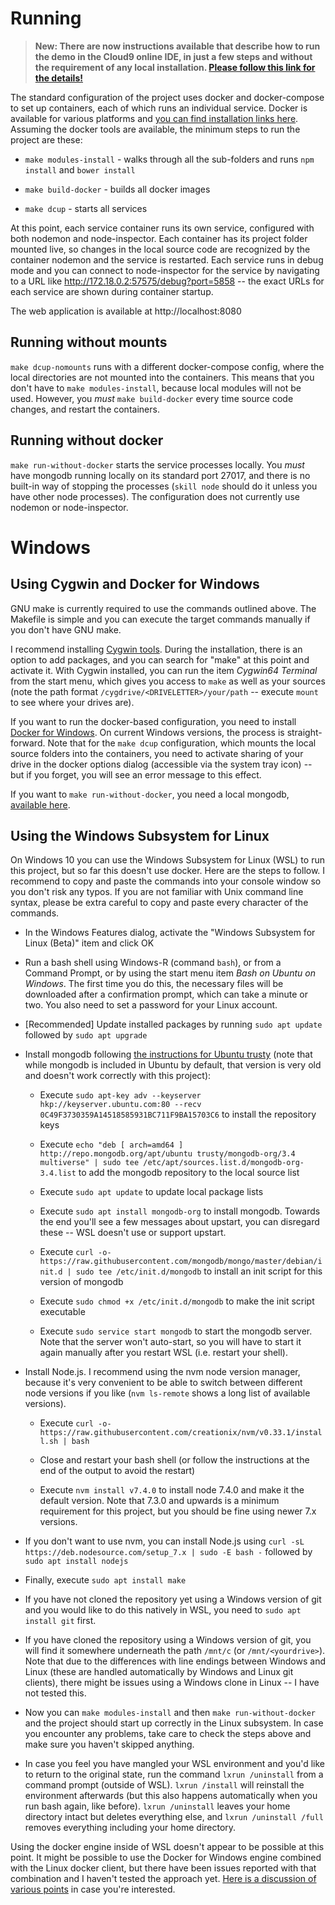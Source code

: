 # Running

> **New: There are now instructions available that describe how to run the demo in the Cloud9 online IDE, in just a few steps and without the requirement of any local installation. [Please follow this link for the details!](docs/README-cloud9.md)**


The standard configuration of the project uses docker and docker-compose to set up containers, each of which runs an individual service. Docker is available for various platforms and [you can find installation links here](https://store.docker.com/search?offering=community&q=&type=edition). Assuming the docker tools are available, the minimum steps to run the project are these:

* `make modules-install` - walks through all the sub-folders and runs `npm install` and `bower install`

* `make build-docker` - builds all docker images

* `make dcup` - starts all services

At this point, each service container runs its own service, configured with both nodemon and node-inspector. Each container has its project folder mounted live, so changes in the local source code are recognized by the container nodemon and the service is restarted. Each service runs in debug mode and you can connect to node-inspector for the service by navigating to a URL like http://172.18.0.2:57575/debug?port=5858 -- the exact URLs for each service are shown during container startup.

The web application is available at http://localhost:8080

## Running without mounts

`make dcup-nomounts` runs with a different docker-compose config, where the local directories are not mounted into the containers. This means that you don't have to `make modules-install`, because local modules will not be used. However, you *must* `make build-docker` every time source code changes, and restart the containers.

## Running without docker

`make run-without-docker` starts the service processes locally. You *must* have mongodb running locally on its standard port 27017, and there is no built-in way of stopping the processes (`skill node` should do it unless you have other node processes). The configuration does not currently use nodemon or node-inspector.


# Windows

## Using Cygwin and Docker for Windows

GNU make is currently required to use the commands outlined above. The Makefile is simple and you can execute the target commands manually if you don't have GNU make. 

I recommend installing [Cygwin tools](https://cygwin.com/install.html). During the installation, there is an option to add packages, and you can search for "make" at this point and activate it. With Cygwin installed, you can run the item *Cygwin64 Terminal* from the start menu, which gives you access to `make` as well as your sources (note the path format `/cygdrive/<DRIVELETTER>/your/path` -- execute `mount` to see where your drives are).

If you want to run the docker-based configuration, you need to install [Docker for Windows](https://docs.docker.com/docker-for-windows/). On current Windows versions, the process is straight-forward. Note that for the `make dcup` configuration, which mounts the local source folders into the containers, you need to activate sharing of your drive in the docker options dialog (accessible via the system tray icon) -- but if you forget, you will see an error message to this effect.

If you want to `make run-without-docker`, you need a local mongodb, [available here](https://www.mongodb.com/download-center).

## Using the Windows Subsystem for Linux

On Windows 10 you can use the Windows Subsystem for Linux (WSL) to run this project, but so far this doesn't use docker. Here are the steps to follow. I recommend to copy and paste the commands into your console window so you don't risk any typos. If you are not familiar with Unix command line syntax, please be extra careful to copy and paste every character of the commands.

* In the Windows Features dialog, activate the "Windows Subsystem for Linux (Beta)" item and click OK

* Run a bash shell using Windows-R (command `bash`), or from a Command Prompt, or by using the start menu item *Bash on Ubuntu on Windows*. The first time you do this, the necessary files will be downloaded after a confirmation prompt, which can take a minute or two. You also need to set a password for your Linux account.

* [Recommended] Update installed packages by running `sudo apt update` followed by `sudo apt upgrade`

* Install mongodb following [the instructions for Ubuntu trusty](https://docs.mongodb.com/manual/tutorial/install-mongodb-on-ubuntu/) (note that while mongodb is included in Ubuntu by default, that version is very old and doesn't work correctly with this project):

  * Execute `sudo apt-key adv --keyserver hkp://keyserver.ubuntu.com:80 --recv 0C49F3730359A14518585931BC711F9BA15703C6` to install the repository keys
  
  * Execute `echo "deb [ arch=amd64 ] http://repo.mongodb.org/apt/ubuntu trusty/mongodb-org/3.4 multiverse" | sudo tee /etc/apt/sources.list.d/mongodb-org-3.4.list` to add the mongodb repository to the local source list
  
  * Execute `sudo apt update` to update local package lists
  
  * Execute `sudo apt install mongodb-org` to install mongodb. Towards the end you'll see a few messages about upstart, you can disregard these -- WSL doesn't use or support upstart.
  
  * Execute `curl -o- https://raw.githubusercontent.com/mongodb/mongo/master/debian/init.d | sudo tee /etc/init.d/mongodb` to install an init script for this version of mongodb
  
  * Execute `sudo chmod +x /etc/init.d/mongodb` to make the init script executable
  
  * Execute `sudo service start mongodb` to start the mongodb server. Note that the server won't auto-start, so you will have to start it again manually after you restart WSL (i.e. restart your shell).
  
* Install Node.js. I recommend using the nvm node version manager, because it's very convenient to be able to switch between different node versions if you like (`nvm ls-remote` shows a long list of available versions).

  * Execute `curl -o- https://raw.githubusercontent.com/creationix/nvm/v0.33.1/install.sh | bash`
  
  * Close and restart your bash shell (or follow the instructions at the end of the output to avoid the restart)

  * Execute `nvm install v7.4.0` to install node 7.4.0 and make it the default version. Note that 7.3.0 and upwards is a minimum requirement for this project, but you should be fine using newer 7.x versions.

* If you don't want to use nvm, you can install Node.js using `curl -sL https://deb.nodesource.com/setup_7.x | sudo -E bash -` followed by `sudo apt install nodejs`

* Finally, execute `sudo apt install make` 

* If you have not cloned the repository yet using a Windows version of git and you would like to do this natively in WSL, you need to `sudo apt install git` first.

* If you have cloned the repository using a Windows version of git, you will find it somewhere underneath the path `/mnt/c` (or `/mnt/<yourdrive>`). Note that due to the differences with line endings between Windows and Linux (these are handled automatically by Windows and Linux git clients), there might be issues using a Windows clone in Linux -- I have not tested this.

* Now you can `make modules-install` and then `make run-without-docker` and the project should start up correctly in the Linux subsystem. In case you encounter any problems, take care to check the steps above and make sure you haven't skipped anything.

* In case you feel you have mangled your WSL environment and you'd like to return to the original state, run the command `lxrun /uninstall` from a command prompt (outside of WSL). `lxrun /install` will reinstall the environment afterwards (but this also happens automatically when you run bash again, like before). `lxrun /uninstall` leaves your home directory intact but deletes everything else, and `lxrun /uninstall /full` removes everything including your home directory.

Using the docker engine inside of WSL doesn't appear to be possible at this point. It might be possible to use the Docker for Windows engine combined with the Linux docker client, but there have been issues reported with that combination and I haven't tested the approach yet. [Here is a discussion of various points](http://serverfault.com/questions/767994/can-you-run-docker-natively-on-the-new-windows-10-ubuntu-bash-userspace) in case you're interested.
